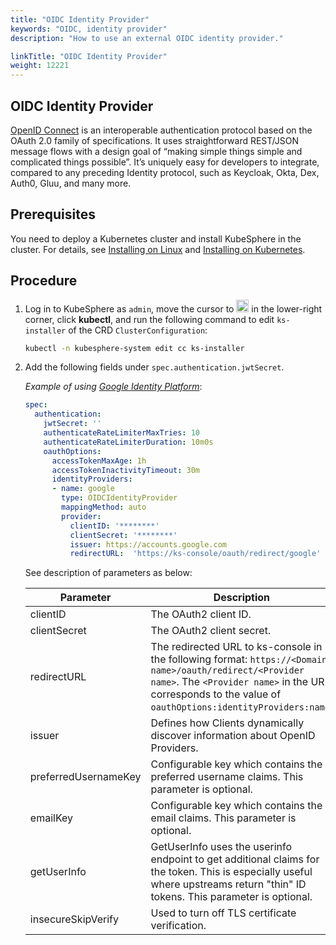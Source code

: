 ```yaml
---
title: "OIDC Identity Provider"
keywords: "OIDC, identity provider"
description: "How to use an external OIDC identity provider."

linkTitle: "OIDC Identity Provider"
weight: 12221
---
```


## OIDC Identity Provider

[OpenID Connect](https://openid.net/connect/) is an interoperable authentication protocol based on the OAuth 2.0 family of specifications. It uses straightforward REST/JSON message flows with a design goal of “making simple things simple and complicated things possible”. It’s uniquely easy for developers to integrate, compared to any preceding Identity protocol, such as Keycloak, Okta, Dex, Auth0, Gluu, and many more.

## Prerequisites

You need to deploy a Kubernetes cluster and install KubeSphere in the cluster. For details, see [Installing on Linux](/docs/installing-on-linux/) and [Installing on Kubernetes](/docs/installing-on-kubernetes/).

## Procedure

1. Log in to KubeSphere as `admin`, move the cursor to <img src="/images/docs/access-control-and-account-management/external-authentication/set-up-external-authentication/toolbox.png" width="20px" height="20px"> in the lower-right corner, click **kubectl**, and run the following command to edit `ks-installer` of the CRD `ClusterConfiguration`:

   ```bash
   kubectl -n kubesphere-system edit cc ks-installer
   ```

2. Add the following fields under `spec.authentication.jwtSecret`. 

   *Example of using [Google Identity Platform](https://developers.google.com/identity/protocols/oauth2/openid-connect)*:

   ```yaml
   spec:
     authentication:
       jwtSecret: ''
       authenticateRateLimiterMaxTries: 10
       authenticateRateLimiterDuration: 10m0s
       oauthOptions:
         accessTokenMaxAge: 1h
         accessTokenInactivityTimeout: 30m
         identityProviders:
         - name: google
           type: OIDCIdentityProvider
           mappingMethod: auto
           provider:
             clientID: '********'
             clientSecret: '********'
             issuer: https://accounts.google.com
             redirectURL:  'https://ks-console/oauth/redirect/google'
   ```

   See description of parameters as below:

   | Parameter            | Description                                                  |
   | -------------------- | ------------------------------------------------------------ |
   | clientID             | The OAuth2 client ID.                                        |
   | clientSecret         | The OAuth2 client secret.                                    |
   | redirectURL          | The redirected URL to ks-console in the following format: `https://<Domain name>/oauth/redirect/<Provider name>`. The `<Provider name>` in the URL corresponds to the value of `oauthOptions:identityProviders:name`. |
   | issuer               | Defines how Clients dynamically discover information about OpenID Providers. |
   | preferredUsernameKey | Configurable key which contains the preferred username claims. This parameter is optional. |
   | emailKey             | Configurable key which contains the email claims. This parameter is optional. |
   | getUserInfo          | GetUserInfo uses the userinfo endpoint to get additional claims for the token. This is especially useful where upstreams return "thin" ID tokens. This parameter is optional. |
   | insecureSkipVerify   | Used to turn off TLS certificate verification.               |

